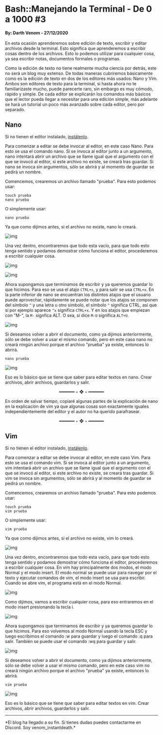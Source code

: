 # Bash::Manejando la Terminal - De 0 a 1000 #3
<b>By: Darth Venom - 27/12/2020</b>
<br>
<br>
En esta ocasión aprenderemos sobre edición de texto, escribir y editar archivos desde la terminal. Esto significa que aprenderemos a escribir cosas dentro de los archivos. Esto lo podemos utilizar para cualquier cosa, ya sea escribir notas, documentos formales o programas.

Como la edición de texto no tiene realmente mucha ciencia por detrás, este no será un blog muy extenso. De todas maneras cubriremos básicamente como es la edición de texto en dos de los editores más usados: Nano y Vim. Ambos son editores de texto para la terminal, si hasta ahora no te familiarizaste mucho, puede parecerte raro, sin embargo es muy cómodo, rápido y simple. De cada editor se explicarán los comandos más básicos que el lector pueda llegar a necesitar para una edición simple, más adelante se hará un tutorial un poco más avanzado sobre cada editor, pero por separado.

## Nano

Si no tienen el editor instalado, [instálenlo](http://aminoapps.com/p/yc3te5).

Para comenzar a editar se debe invocar al editor, en este caso Nano. Para esto se usa el comando nano. Si se invoca al editor junto a un argumento, nano intentará abrir un archivo que se llame igual que el argumento con el que se invocó al editor, si este archivo no existe, se creará tras guardar. Si nano se invoca sin argumentos, sólo se abrirá y al momento de guardar se pedirá un nombre.

Comencemos, crearemos un archivo llamado "prueba". Para esto podemos usar:
```
touch prueba
nano prueba
```
O simplemente usar:
```
nano prueba
```

Ya que como dijimos antes, si el archivo no existe, nano lo creará.

![img](media/term4_1.jpg)

Una vez dentro, encontraremos que todo esta vacío, para que todo esto tenga sentido y podamos demostrar cómo funciona el editor, procederemos a escribir cualquier cosa.

![img](media/term4_2.jpg)

![img](media/term4_3.jpg)

Ahora supongamos que terminamos de escribir y ya queremos guardar lo que hicimos. Para eso se usa el atajo `CTRL+s`, y para salir se usa `CTRL+x`. En la parte inferior de nano se encuentran los distintos atajos que el usuario puede aprovechar, rápidamente se puede notar que los atajos se componen del símbolo `^` y una letra u otro símbolo, el símbolo `^` significa CTRL, así que si por ejemplo aparece `^x` significa `CTRL+x`. Y en los atajos que empiezan con "M-", la `M-` signfica ALT. O sea, sí dice `M-U` significa `ALT+U`.

![img](media/term4_4.jpg)

Si deseamos volver a abrir el documento, como ya dijimos anteriormente, sólo se debe volver a usar el mismo comando, pero en este caso nano no creará ningún archivo porque el archivo "prueba" ya existe, entonces lo abrirá.
```
nano prueba
```
![img](media/term4_5.jpg)

Eso es lo básico que se tiene que saber para editar textos en nano. Crear archivos, abrir archivos, guardarlos y salir.

<center>━━━━━━ ◦ ❖ ◦ ━━━━━━</center>

En orden de salvar tiempo, copiaré algunas partes de la explicación de nano en la explicación de vim ya que algunas cosas son exactamente iguales independientemente del editor y el autor no ha querido parafrasear.

<center>━━━━━━ ◦ ❖ ◦ ━━━━━━</center>

## Vim

Si no tienen el editor instalado, [instálenlo](http://aminoapps.com/p/yc3te5).

Para comenzar a editar se debe invocar al editor, en este caso Vim. Para esto se usa el comando vim. Si se invoca al editor junto a un argumento, vim intentará abrir un archivo que se llame igual que el argumento con el que se invocó al editor, si este archivo no existe, se creará tras guardar. Si vim se invoca sin argumentos, sólo se abrirá y al momento de guardar se pedirá un nombre.

Comencemos, crearemos un archivo llamado "prueba". Para esto podemos usar:
```
touch prueba
vim prueba
```
O simplemente usar:
```
vim prueba
```

Ya que como dijimos antes, si el archivo no existe, vim lo creará.

![img](media/term4_6.jpg)

Una vez dentro, encontraremos que todo esta vacío, para que todo esto tenga sentido y podamos demostrar cómo funciona el editor, procederemos a escribir cualquier cosa. En vim hay principalmente dos modos, el modo Normal y el modo insert. El modo normal se puede usar para navegar por el texto y ejecutar comandos de vim, el modo insert se usa para escribir. Cuando se abre vim, el programa está en el modo Normal.

![img](media/term4_7.jpg)

Como dijimos, vamos a escribir cualquier cosa, para eso entraremos en el modo insert presionando la tecla i.

![img](media/term4_8.jpg)

Ahora supongamos que terminamos de escribir y ya queremos guardar lo que hicimos. Para eso volvemos al modo Normal usando la tecla ESC y luego escribimos el comando :w para guardar y luego el comando :q para salir. También se puede usar el comando :wq para guardar y salir.

![img](media/term4_9.jpg)

Si deseamos volver a abrir el documento, como ya dijimos anteriormente, sólo se debe volver a usar el mismo comando, pero en este caso vim no creará ningún archivo porque el archivo "prueba" ya existe, entonces lo abrirá.
```
vim prueba
```
![img](media/term4_10.jpg)

Eso es lo básico que se tiene que saber para editar textos en vim. Crear archivos, abrir archivos, guardarlos y salir.
<br>
<hr>
*El blog ha llegado a su fin. Si tienes dudas puedes contactarme en Discord. Soy venom_instantdeath.*
